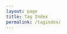 ```yaml
---
layout: page
title: Tag Index
permalink: /tagindex/
---
```


<html>
  <head>
    <title>Tag Index</title>
  </head>
    <body>
      <div>
      </div>
      <script> 
        var mytable = "<table cellpadding=\"0\" cellspacing=\"0\"><tbody><tr>";
        {% assign sorted_tags = site.tags | sort %} {% for tag in sorted_tags %} {% assign tagName = tag | first | downcase %}{% assign postsCount = tag | last | size %} 
          mytable += "<td>[" + <a href='/tag/{{ tagName }}'><i class='glyphicon glyphicon-tag'></i>{{ tagName }}</a>({{ postsCount }}) +"]</td>" {% endfor %}
          mytable += "</tr></tbody></table>";
          document.write(mytable);
      </script>
    </body>
</html>

